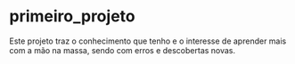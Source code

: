 # primeiro_projeto
Este projeto traz o conhecimento que tenho e o interesse de aprender mais com a mão na massa, sendo com erros e descobertas novas.
